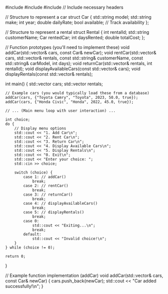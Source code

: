 #include <iostream>
#include <vector>
#include <string> // Include necessary headers

// Structure to represent a car
struct Car {
    std::string model;
    std::string make;
    int year;
    double dailyRate;
    bool available; // Track availability
};

// Structure to represent a rental
struct Rental {
    int rentalId;
    std::string customerName;
    Car rentedCar;
    int daysRented;
    double totalCost;
};


// Function prototypes (you'll need to implement these)
void addCar(std::vector<Car>& cars, const Car& newCar);
void rentCar(std::vector<Car>& cars, std::vector<Rental>& rentals, const std::string& customerName, const std::string& carModel, int days);
void returnCar(std::vector<Rental>& rentals, int rentalId);
void displayAvailableCars(const std::vector<Car>& cars);
void displayRentals(const std::vector<Rental>& rentals);


int main() {
    std::vector<Car> cars;
    std::vector<Rental> rentals;

    // Example cars (you would typically load these from a database)
    addCar(cars, {"Toyota Camry", "Toyota", 2023, 50.0, true});
    addCar(cars, {"Honda Civic", "Honda", 2022, 45.0, true});

    // ... (Main menu loop with user interaction) ...

    int choice;
    do {
        // Display menu options
        std::cout << "1. Add Car\n";
        std::cout << "2. Rent Car\n";
        std::cout << "3. Return Car\n";
        std::cout << "4. Display Available Cars\n";
        std::cout << "5. Display Rentals\n";
        std::cout << "0. Exit\n";
        std::cout << "Enter your choice: ";
        std::cin >> choice;

        switch (choice) {
            case 1: // addCar()
                break;
            case 2: // rentCar()
                break;
            case 3: // returnCar()
                break;
            case 4: // displayAvailableCars()
                break;
            case 5: // displayRentals()
                break;
            case 0:
                std::cout << "Exiting...\n";
                break;
            default:
                std::cout << "Invalid choice!\n";
        }
    } while (choice != 0);

    return 0;
}


// Example function implementation (addCar)
void addCar(std::vector<Car>& cars, const Car& newCar) {
    cars.push_back(newCar);
    std::cout << "Car added successfully!\n";
}
